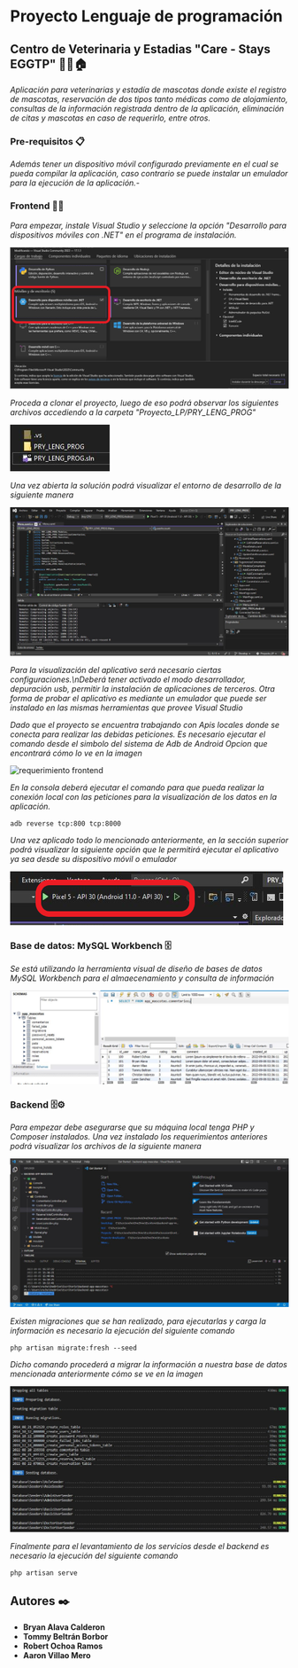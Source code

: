 # Proyecto Lenguaje de programación

## Centro de Veterinaria y Estadias "Care - Stays EGGTP" 🐶😺🏠
_Aplicación para veterinarias y estadía de mascotas donde existe el registro de mascotas, reservación de dos tipos tanto médicas como de alojamiento, consultas de la información registrada dentro de la aplicación, eliminación de citas y mascotas en caso de requerirlo, entre otros._

### Pre-requisitos 📋

_Además tener un dispositivo móvil configurado previamente en el cual se pueda compilar la aplicación, caso contrario se puede instalar un emulador para la ejecución de la aplicación._-

### Frontend 👨‍💻
_Para empezar, instale Visual Studio y seleccione la opción "Desarrollo para dispositivos móviles con .NET" en el programa de instalación._

![requerimiento frontend](https://raw.githubusercontent.com/raochoa019/Pet_Care_EGTTP_APP/main/recursos/requerimiento_frontend.png)

_Proceda a clonar el proyecto, luego de eso podrá observar los siguientes archivos accediendo a la carpeta "Proyecto\_LP/PRY\_LENG\_PROG"_

![requerimiento frontend](https://raw.githubusercontent.com/raochoa019/Pet_Care_EGTTP_APP/main/recursos/solucionVisualStudio.JPG)

_Una vez abierta la solución podrá visualizar el entorno de desarrollo de la siguiente manera_

![requerimiento frontend](https://raw.githubusercontent.com/raochoa019/Pet_Care_EGTTP_APP/main/recursos/VisualStudio.JPG)

_Para la visualización del aplicativo será necesario ciertas configuraciones.\nDeberá tener activado el modo desarrollador, depuración usb, permitir la instalación de aplicaciones de terceros._
_Otra forma de probar el aplicativo es mediante un emulador que puede ser instalado en las mismas herramientas que provee Visual Studio_

_Dado que el proyecto se encuentra trabajando con Apis locales donde se conecta para realizar las debidas peticiones. Es necesario ejecutar el comando desde el simbolo del sistema de Adb de Android_
_Opcion que encontrará cómo lo ve en la imagen_

![requerimiento frontend](https://raw.githubusercontent.com/raochoa019/Pet_Care_EGTTP_APP/main/recursos/adConsole.png)

_En la consola deberá ejecutar el comando para que pueda realizar la conexión local con las peticiones para la visualización de los datos en la aplicación._
```
adb reverse tcp:800 tcp:8000
```

_Una vez aplicado todo lo mencionado anteriormente, en la sección superior podrá visualizar la siguiente opción que le permitirá ejecutar el aplicativo ya sea desde su dispositivo móvil o emulador_

![requerimiento frontend](https://raw.githubusercontent.com/raochoa019/Pet_Care_EGTTP_APP/main/recursos/compilarProyecto.png)

### Base de datos: MySQL Workbench 🗄
_Se está utilizando la herramienta visual de diseño de bases de datos MySQL Workbench para el almaecenamiento y consulta de información_

![requerimiento frontend](https://raw.githubusercontent.com/raochoa019/Pet_Care_EGTTP_APP/main/recursos/database.JPG)

### Backend 🗄️⚙️
_Para empezar debe asegurarse que su máquina local tenga PHP y Composer instalados._
_Una vez instalado los requerimientos anteriores podrá visualizar los archivos de la siguiente manera_

![requerimiento frontend](https://raw.githubusercontent.com/raochoa019/Pet_Care_EGTTP_APP/main/recursos/backend.JPG)

_Existen migraciones que se han realizado, para ejecutarlas y carga la información es necesario la ejecución del siguiente comando_
```
php artisan migrate:fresh --seed
```

_Dicho comando procederá a migrar la información a nuestra base de datos mencionada anteriormente cómo se ve en la imagen_

![requerimiento frontend](https://raw.githubusercontent.com/raochoa019/Pet_Care_EGTTP_APP/main/recursos/migraciones.JPG)

_Finalmente para el levantamiento de los servicios desde el backend es necesario la ejecución del siguiente comando_

```
php artisan serve
```

## Autores ✒️
* **Bryan Alava Calderon**
* **Tommy Beltrán Borbor**
* **Robert Ochoa Ramos**
* **Aaron Villao Mero**